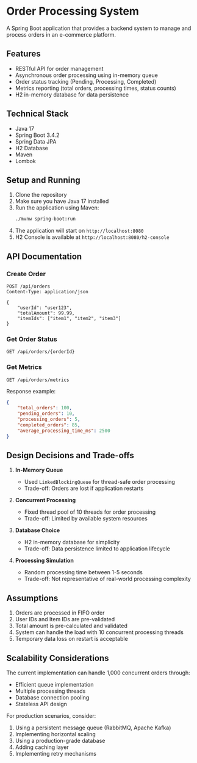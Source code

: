 # Order Processing System

A Spring Boot application that provides a backend system to manage and process orders in an e-commerce platform.

## Features

- RESTful API for order management
- Asynchronous order processing using in-memory queue
- Order status tracking (Pending, Processing, Completed)
- Metrics reporting (total orders, processing times, status counts)
- H2 in-memory database for data persistence

## Technical Stack

- Java 17
- Spring Boot 3.4.2
- Spring Data JPA
- H2 Database
- Maven
- Lombok

## Setup and Running

1. Clone the repository
2. Make sure you have Java 17 installed
3. Run the application using Maven:
   ```bash
   ./mvnw spring-boot:run
   ```
4. The application will start on `http://localhost:8080`
5. H2 Console is available at `http://localhost:8080/h2-console`

## API Documentation

### Create Order
```http
POST /api/orders
Content-Type: application/json

{
    "userId": "user123",
    "totalAmount": 99.99,
    "itemIds": ["item1", "item2", "item3"]
}
```

### Get Order Status
```http
GET /api/orders/{orderId}
```

### Get Metrics
```http
GET /api/orders/metrics
```

Response example:
```json
{
    "total_orders": 100,
    "pending_orders": 10,
    "processing_orders": 5,
    "completed_orders": 85,
    "average_processing_time_ms": 2500
}
```

## Design Decisions and Trade-offs

1. **In-Memory Queue**
   - Used `LinkedBlockingQueue` for thread-safe order processing
   - Trade-off: Orders are lost if application restarts

2. **Concurrent Processing**
   - Fixed thread pool of 10 threads for order processing
   - Trade-off: Limited by available system resources

3. **Database Choice**
   - H2 in-memory database for simplicity
   - Trade-off: Data persistence limited to application lifecycle

4. **Processing Simulation**
   - Random processing time between 1-5 seconds
   - Trade-off: Not representative of real-world processing complexity

## Assumptions

1. Orders are processed in FIFO order
2. User IDs and Item IDs are pre-validated
3. Total amount is pre-calculated and validated
4. System can handle the load with 10 concurrent processing threads
5. Temporary data loss on restart is acceptable

## Scalability Considerations

The current implementation can handle 1,000 concurrent orders through:
- Efficient queue implementation
- Multiple processing threads
- Database connection pooling
- Stateless API design

For production scenarios, consider:
1. Using a persistent message queue (RabbitMQ, Apache Kafka)
2. Implementing horizontal scaling
3. Using a production-grade database
4. Adding caching layer
5. Implementing retry mechanisms 